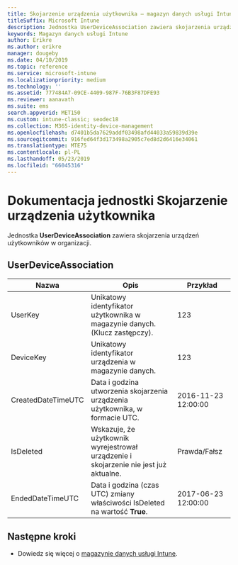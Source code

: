 ```yaml
---
title: Skojarzenie urządzenia użytkownika — magazyn danych usługi Intune
titleSuffix: Microsoft Intune
description: Jednostka UserDeviceAssociation zawiera skojarzenia urządzeń użytkowników w organizacji.
keywords: Magazyn danych usługi Intune
author: Erikre
ms.author: erikre
manager: dougeby
ms.date: 04/10/2019
ms.topic: reference
ms.service: microsoft-intune
ms.localizationpriority: medium
ms.technology: ''
ms.assetid: 777484A7-09CE-4409-987F-76B3F87DFE93
ms.reviewer: aanavath
ms.suite: ems
search.appverid: MET150
ms.custom: intune-classic; seodec18
ms.collection: M365-identity-device-management
ms.openlocfilehash: d7401b5da7629addf03498afd44033a59839d39e
ms.sourcegitcommit: 916fed64f3d173498a2905c7ed8d2d6416e34061
ms.translationtype: MTE75
ms.contentlocale: pl-PL
ms.lasthandoff: 05/23/2019
ms.locfileid: "66045316"
---
```

# <a name="reference-for-user-device-association-entity"></a>Dokumentacja jednostki Skojarzenie urządzenia użytkownika

Jednostka **UserDeviceAssociation** zawiera skojarzenia urządzeń użytkowników w organizacji.

## <a name="userdeviceassociation"></a>UserDeviceAssociation


|        Nazwa        |                                           Opis                                            |        Przykład         |
|--------------------|--------------------------------------------------------------------------------------------------|------------------------|
|      UserKey       |              Unikatowy identyfikator użytkownika w magazynie danych. (Klucz zastępczy).               |          123           |
|     DeviceKey      |                      Unikatowy identyfikator urządzenia w magazynie danych.                      |          123           |
| CreatedDateTimeUTC |           Data i godzina utworzenia skojarzenia urządzenia użytkownika, w formacie UTC.           | 2016-11-23 12:00:00 |
|     IsDeleted      | Wskazuje, że użytkownik wyrejestrował urządzenie i skojarzenie nie jest już aktualne. |       Prawda/Fałsz       |
|  EndedDateTimeUTC  |              Data i godzina (czas UTC) zmiany właściwości IsDeleted na wartość <strong>True</strong>.               | 2017-06-23 12:00:00 |

## <a name="next-steps"></a>Następne kroki

- Dowiedz się więcej o [magazynie danych usługi Intune](reports-nav-create-intune-reports.md).
